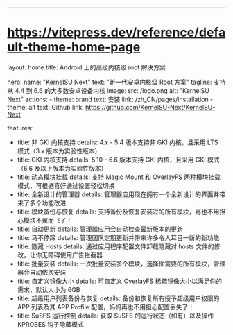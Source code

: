 ---
# https://vitepress.dev/reference/default-theme-home-page
layout: home
title: Android 上的高级内核级 root 解决方案

hero:
  name: "KernelSU Next"
  text: "新一代安卓内核级 Root 方案"
  tagline: 支持从 4.4 到 6.6 的大多数安卓设备内核
  image:
    src: /logo.png
    alt: "KernelSU Next"
  actions:
    - theme: brand
      text: 安装
      link: /zh_CN/pages/installation
    - theme: alt
      text: Github
      link: https://github.com/KernelSU-Next/KernelSU-Next

features:
  - title: 非 GKI 内核支持
    details: 4.x - 5.4 版本支持非 GKI 内核，且采用 LTS 模式（3.x 版本为实验性版本）
  - title: GKI 内核支持
    details: 5.10 - 6.6 版本支持 GKI 内核，且采用 GKI 模式（6.6 及以上版本为实验性版本）
  - title: 动态模块挂载
    details: 支持 Magic Mount 和 OverlayFS 两种模块挂载模式，可根据喜好通过设置轻松切换
  - title: 全新设计的管理器
    details: 管理器应用现在拥有一个全新设计的界面并带来了多个功能改进
  - title: 模块备份与恢复
    details: 支持备份及恢复安装过的所有模块，再也不用担心模块不翼而飞了！
  - title: 自动更新
    details: 管理器应用会自动检查最新版本的更新
  - title: 马不停蹄
    details: 管理团队定期更新并带来许多令人耳目一新的新功能
  - title: 隐藏 Hosts
    details: 通过应用程序配置文件卸载隐藏对 hosts 文件的修改，让你无障碍使用广告拦截器
  - title: 批量安装
    details: 一次批量安装多个模块，选择你需要的所有模块，管理器会自动依次安装
  - title: 自定义镜像大小
    details: 可自定义 OverlayFS 稀疏镜像大小以满足你的需求，默认大小为 6GB
  - title: 超级用户列表备份与恢复
    details: 备份和恢复所有授予超级用户权限的 APP 列表及其 APP Profile 配置，妈妈再也不用担心配置丢失了！
  - title: SuSFS 运行控制
    details: 获取 SuSFS 的运行状态（如有）以及操作 KPROBES 钩子隐藏模式

